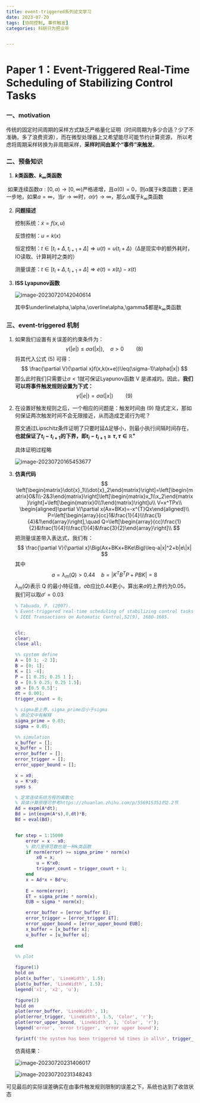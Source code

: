 ```yaml
---
title: event-triggered系列论文学习
date: 2023-07-20
tags: [协同控制, 事件触发]
categories: 科研只为把业毕


---
```




# Paper 1：Event-Triggered Real-Time Scheduling of Stabilizing Control Tasks



### 一、motivation

​		传统的固定时间周期的采样方式缺乏严格量化证明（时间周期为多少合适？少了不准确，多了浪费资源），而在微型处理器上又希望能尽可能节约计算资源，	所以考虑将周期采样转换为非周期采样，**采样时间由某个“事件”来触发**。



### 二、预备知识 

1. **$k$类函数、$k_\infty$类函数**

​		如果连续函数$\alpha:[0,a) \rightarrow [0,\infty)$严格递增，且$\alpha(0)=0$，则$\alpha$属于$k$类函数；更进一步地，如果$a=\infty$，当$r\rightarrow \infty$时，$\alpha(r)\rightarrow\infty$，那么$\alpha$属于$k_\infty$类函数



2. **问题描述**

	控制系统：$\dot x=f(x,u)$

	反馈控制：$u=k(x)$

	恒定控制：$t\in[t_i+\Delta,t_{i+1}+\Delta]\Longrightarrow u(t)=u(t_i+\Delta)$（Δ是现实中的额外耗时，IO读取、计算耗时之类的）

	测量误差：$t\in[t_i+\Delta,t_{i+1}+\Delta]\Longrightarrow e(t)=x(t_i)-x(t)$



3. **ISS Lyapunov函数**

	![image-20230720142040614](https://s2.loli.net/2023/07/20/S6gNBRb1uwmIx2j.png)

	其中$\underline\alpha,\alpha,\overline\alpha,\gamma$都是$k_\infty$类函数



### 三、event-triggered 机制

1. 如果我们设置有关误差的约束条件为：
	$$
	\gamma(|e|)\leq\sigma\alpha(|x|),\quad\sigma>0\quad\quad(8)
	$$
	将其代入公式 (5) 可得：
	$$
	\frac{\partial V}{\partial x}f(x,k(x+e))\leq(\sigma-1)\alpha(|x|)
	$$
	那么此时我们只需要让$\sigma<1$就可保证Lyapunov函数 V 是递减的。因此，**我们可以将事件触发规则设置为下式：**
	$$
	\gamma(|e|)=\sigma\alpha(|x|)\quad\quad(9)
	$$
	
2. 在设置好触发规则之后，一个相应的问题是：触发时间由 (9) 隐式定义，那如何保证两次触发时间不会无限接近，从而造成芝诺行为呢？

	原文通过Lipschitz条件证明了只要时延Δ足够小，则最小执行间隔时间存在，**也就保证了$t_i-t_{i+1}$的下界，即$t_i-t_{i+1}\ge\tau,\tau\in\mathbb{R}^{+}$**

	具体证明过程略

	![image-20230720165453677](https://s2.loli.net/2023/07/20/5dLwEYT3qFBMvit.png)

3. **仿真代码**
	$$
	\left[\begin{matrix}\dot{x}_1\\\dot{x}_2\end{matrix}\right]=\left[\begin{matrix}0&1\\-2&3\end{matrix}\right]\left[\begin{matrix}x_1\\x_2\end{matrix}\right]+\left[\begin{matrix}0\\1\end{matrix}\right]u\\
	V=x^TPx\\
	\begin{aligned}\partial V/\partial x(Ax+BKx)=-x^{T}Qx\end{aligned}\\
	P=\left[\begin{array}{cc}1&\frac{1}{4}\\\frac{1}{4}&1\end{array}\right],\quad Q=\left[\begin{array}{cc}\frac{1}{2}&\frac{1}{4}\\\frac{1}{4}&\frac{3}{2}\end{array}\right]\\
	$$
	把测量误差带入表达式，我们有：
	$$
	\frac{\partial V}{\partial x}\Big(Ax+BKx+BKe\Big)\leq-a|x|^2+b|e\|x|
	$$
	其中
	$$
	a=\lambda_m(Q)>0.44\quad b=|K^TB^TP+PBK|=8
	$$
	$\lambda_m(Q)$表示 Q 的最小特征值，$\sigma b$应比0.44更小，算出来$\sigma$的上界约为0.05，我们可以取$\sigma'=0.03$

	```matlab
	% Tabuada, P. (2007). 
	% Event-triggered real-time scheduling of stabilizing control tasks.
	% IEEE Transactions on Automatic Control,52(9), 1680-1685.
	
	
	clc;        
	clear;      
	close all;
	
	%% system define
	A = [0 1; -2 3];
	B = [0; 1];
	K = [1 -4];
	P = [1 0.25; 0.25 1 ];
	Q = [0.5 0.25; 0.25 1.5];
	x0 = [0.5 0.5]';
	dt = 0.001;
	trigger_count = 0;
	
	% sigma是上界，sigma_prime应小于sigma
	% 原论文中有解释
	sigma_prime = 0.03;
	sigma = 0.05;
	
	%% simulation
	x_buffer = [];
	u_buffer = [];
	error_buffer = [];
	error_trigger = [];
	error_upper_bound = [];
	
	x = x0;         
	u = K*x0;    
	syms s
	
	% 定常连续系统方程的离散化
	% 具体计算原理可参考https://zhuanlan.zhihu.com/p/556915351的2.2节
	Ad = expm(A*dt);
	Bd = int(expm(A*s),0,dt)*B;
	Bd = eval(Bd);
	
	
	for step = 1:15000
	    error = x - x0;
	    % 欧几里得范数也是一种k类函数
	    if norm(error) >= sigma_prime * norm(x)
	        x0 = x;
	        u = K*x0;
	        trigger_count = trigger_count + 1;
	    end
	    x = Ad*x + Bd*u;
	    
	    E = norm(error);
	    ET = sigma_prime * norm(x);
	    EUB = sigma * norm(x);
	
	    error_buffer = [error_buffer E];
	    error_trigger = [error_trigger ET];
	    error_upper_bound = [error_upper_bound EUB];
	    x_buffer = [x_buffer x];
	    u_buffer = [u_buffer u];
	    
	end
	
	%% plot
	
	figure(1)
	hold on
	plot(x_buffer', 'LineWidth', 1.5);
	plot(u_buffer, 'LineWidth', 1.5);
	legend('x1', 'x2', 'u');
	
	figure(2)
	hold on
	plot(error_buffer, 'LineWidth', 1);
	plot(error_trigger, 'LineWidth', 1.5, 'Color', 'r');
	plot(error_upper_bound, 'LineWidth', 1, 'Color', 'r');
	legend('error', 'error trigger', 'error upper bound');
	
	fprintf('the system has been triggered %d times in all\n', trigger_count);
	
	```

	仿真结果：

	![image-20230720231406017](https://s2.loli.net/2023/07/20/6xms4BwDbjktp5T.png)

	![image-20230720231348243](https://s2.loli.net/2023/07/20/q5raNL71SfctwA2.png)



​		可见最后的实际误差确实在由事件触发规则限制的误差之下，系统也达到了收敛状态